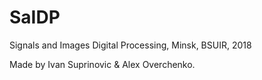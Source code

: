 # SaIDP
Signals and Images Digital Processing, Minsk, BSUIR, 2018

Made by Ivan Suprinovic & Alex Overchenko.
